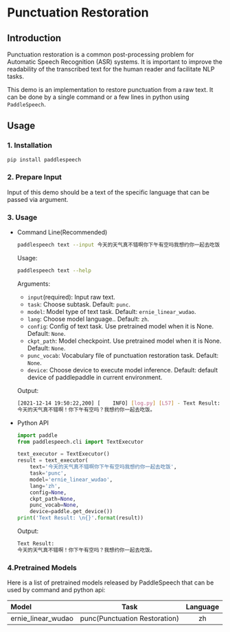 # Punctuation Restoration

## Introduction
Punctuation restoration is a common post-processing problem for Automatic Speech Recognition (ASR) systems. It is important to improve the readability of the transcribed text for the human reader and facilitate NLP tasks. 

This demo is an implementation to restore punctuation from a raw text. It can be done by a single command or a few lines in python using `PaddleSpeech`. 

## Usage
### 1. Installation
```bash
pip install paddlespeech
```

### 2. Prepare Input
Input of this demo should be a text of the specific language that can be passed via argument.


### 3. Usage
- Command Line(Recommended)
  ```bash
  paddlespeech text --input 今天的天气真不错啊你下午有空吗我想约你一起去吃饭
  ```
  Usage:
  ```bash
  paddlespeech text --help
  ```
  Arguments:
  - `input`(required): Input raw text.
  - `task`: Choose subtask. Default: `punc`.
  - `model`: Model type of text task. Default: `ernie_linear_wudao`.
  - `lang`: Choose model language.. Default: `zh`.
  - `config`: Config of text task. Use pretrained model when it is None. Default: `None`.
  - `ckpt_path`: Model checkpoint. Use pretrained model when it is None. Default: `None`.
  - `punc_vocab`: Vocabulary file of punctuation restoration task. Default: `None`.
  - `device`: Choose device to execute model inference. Default: default device of paddlepaddle in current environment.

  Output:
  ```bash
  [2021-12-14 19:50:22,200] [    INFO] [log.py] [L57] - Text Result:
  今天的天气真不错啊！你下午有空吗？我想约你一起去吃饭。
  ```

- Python API
  ```python
  import paddle
  from paddlespeech.cli import TextExecutor

  text_executor = TextExecutor()
  result = text_executor(
      text='今天的天气真不错啊你下午有空吗我想约你一起去吃饭',
      task='punc',
      model='ernie_linear_wudao',
      lang='zh',
      config=None,
      ckpt_path=None,
      punc_vocab=None,
      device=paddle.get_device())
  print('Text Result: \n{}'.format(result))
  ```
  Output:
  ```bash
  Text Result:
  今天的天气真不错啊！你下午有空吗？我想约你一起去吃饭。
  ```


### 4.Pretrained Models

Here is a list of pretrained models released by PaddleSpeech that can be used by command and python api:

| Model | Task | Language
| :--- | :---: | :---:
| ernie_linear_wudao| punc(Punctuation Restoration) | zh
